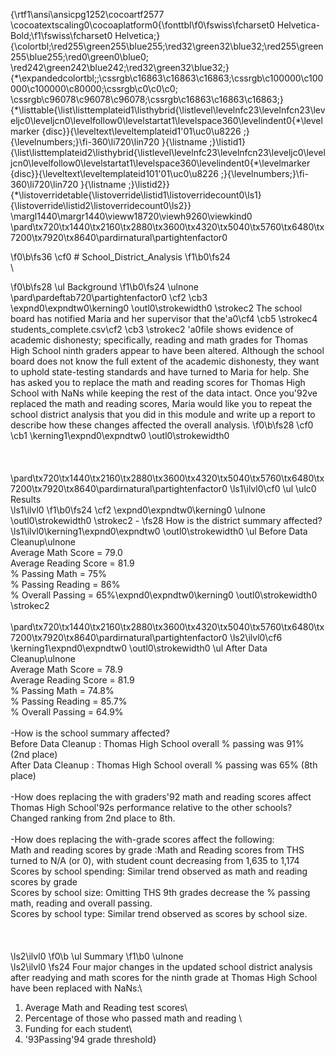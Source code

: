 {\rtf1\ansi\ansicpg1252\cocoartf2577
\cocoatextscaling0\cocoaplatform0{\fonttbl\f0\fswiss\fcharset0 Helvetica-Bold;\f1\fswiss\fcharset0 Helvetica;}
{\colortbl;\red255\green255\blue255;\red32\green32\blue32;\red255\green255\blue255;\red0\green0\blue0;
\red242\green242\blue242;\red32\green32\blue32;}
{\*\expandedcolortbl;;\cssrgb\c16863\c16863\c16863;\cssrgb\c100000\c100000\c100000\c80000;\cssrgb\c0\c0\c0;
\cssrgb\c96078\c96078\c96078;\cssrgb\c16863\c16863\c16863;}
{\*\listtable{\list\listtemplateid1\listhybrid{\listlevel\levelnfc23\levelnfcn23\leveljc0\leveljcn0\levelfollow0\levelstartat1\levelspace360\levelindent0{\*\levelmarker \{disc\}}{\leveltext\leveltemplateid1\'01\uc0\u8226 ;}{\levelnumbers;}\fi-360\li720\lin720 }{\listname ;}\listid1}
{\list\listtemplateid2\listhybrid{\listlevel\levelnfc23\levelnfcn23\leveljc0\leveljcn0\levelfollow0\levelstartat1\levelspace360\levelindent0{\*\levelmarker \{disc\}}{\leveltext\leveltemplateid101\'01\uc0\u8226 ;}{\levelnumbers;}\fi-360\li720\lin720 }{\listname ;}\listid2}}
{\*\listoverridetable{\listoverride\listid1\listoverridecount0\ls1}{\listoverride\listid2\listoverridecount0\ls2}}
\margl1440\margr1440\vieww18720\viewh9260\viewkind0
\pard\tx720\tx1440\tx2160\tx2880\tx3600\tx4320\tx5040\tx5760\tx6480\tx7200\tx7920\tx8640\pardirnatural\partightenfactor0

\f0\b\fs36 \cf0 # School_District_Analysis
\f1\b0\fs24 \
\

\f0\b\fs28 \ul Background
\f1\b0\fs24 \ulnone \
\pard\pardeftab720\partightenfactor0
\cf2 \cb3 \expnd0\expndtw0\kerning0
\outl0\strokewidth0 \strokec2 The school board has notified Maria and her supervisor that the\'a0\cf4 \cb5 \strokec4 students_complete.csv\cf2 \cb3 \strokec2 \'a0file shows evidence of academic dishonesty; specifically, reading and math grades for Thomas High School ninth graders appear to have been altered. Although the school board does not know the full extent of the academic dishonesty, they want to uphold state-testing standards and have turned to Maria for help. She has asked you to replace the math and reading scores for Thomas High School with NaNs while keeping the rest of the data intact. Once you\'92ve replaced the math and reading scores, Maria would like you to repeat the school district analysis that you did in this module and write up a report to describe how these changes affected the overall analysis.
\f0\b\fs28 \cf0 \cb1 \kerning1\expnd0\expndtw0 \outl0\strokewidth0 \
\
\
\
\pard\tx720\tx1440\tx2160\tx2880\tx3600\tx4320\tx5040\tx5760\tx6480\tx7200\tx7920\tx8640\pardirnatural\partightenfactor0
\ls1\ilvl0\cf0 \ul \ulc0 Results\
\ls1\ilvl0
\f1\b0\fs24 \cf2 \expnd0\expndtw0\kerning0
\ulnone \outl0\strokewidth0 \strokec2 -
\fs28 How is the district summary affected?\
\ls1\ilvl0\kerning1\expnd0\expndtw0 \outl0\strokewidth0 	\ul Before Data Cleanup\ulnone \
	Average Math Score = 79.0\
	Average Reading Score = 81.9\
	% Passing Math = 75%\
	% Passing Reading = 86%\
	% Overall Passing = 65%\expnd0\expndtw0\kerning0
\outl0\strokewidth0 \strokec2 \
\
\pard\tx720\tx1440\tx2160\tx2880\tx3600\tx4320\tx5040\tx5760\tx6480\tx7200\tx7920\tx8640\pardirnatural\partightenfactor0
\ls2\ilvl0\cf6 \kerning1\expnd0\expndtw0 \outl0\strokewidth0 	\ul After Data Cleanup\ulnone \
	Average Math Score = 78.9\
	Average Reading Score = 81.9\
	% Passing Math = 74.8%\
	% Passing Reading = 85.7%\
	% Overall Passing = 64.9%\
\
-How is the school summary affected?\
	Before Data Cleanup : Thomas High School overall % passing was 91% (2nd place)\
	After Data Cleanup : Thomas High School overall % passing was 65% (8th place)\
\
-How does replacing the with graders\'92 math and reading scores affect Thomas High School\'92s performance relative to the other schools?\
	Changed ranking from 2nd place to 8th.\
\
-How does replacing the with-grade scores affect the following:\
	Math and reading scores by grade :Math and Reading scores from THS turned to N/A (or 0), with student count decreasing from 1,635 to 1,174\
 	Scores by school spending: Similar trend observed as math and reading scores by grade\
	Scores by school size: Omitting THS 9th grades decrease the % passing math, reading and overall passing.\
	Scores by school type: Similar trend observed as scores by school size. \
\
\
\
\ls2\ilvl0
\f0\b \ul Summary
\f1\b0 \ulnone \
\ls2\ilvl0
\fs24 Four major changes in the updated school district analysis after readying and math scores for the ninth grade at Thomas High School have been replaced with NaNs:\
1. Average Math and Reading test scores\
2. Percentage of those who passed math and reading \
3. Funding for each student\
4. \'93Passing\'94 grade threshold}